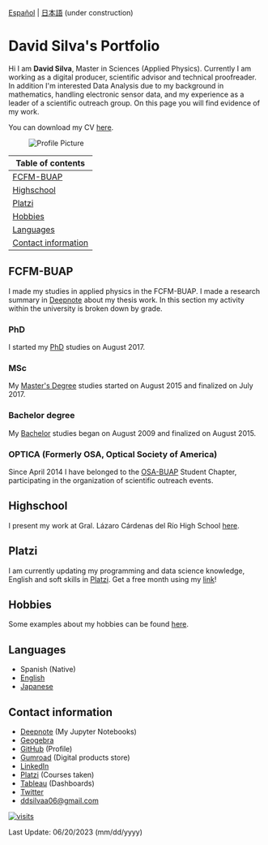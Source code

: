 [Español](indexesp.md) \| [日本語](indexjp.md) (under construction)

# David Silva's Portfolio

Hi I am **David Silva**, Master in Sciences (Applied Physics). Currently I am working as a digital producer, scientific advisor and technical proofreader. In addition I'm interested Data Analysis due to my background in mathematics, handling electronic sensor data, and my experience as a leader of a scientific outreach group. On this page you will find evidence of my work.

You can download my CV [here](https://drive.google.com/file/d/1jRKEZaBGy8Ave2hQmERIcFRiI1p5Uw8s/view?usp=sharing).

<figure>
  <img
  src="https://imgur.com/WxNkgL4.jpg"
  alt="Profile Picture">
</figure>

| Table of contents |
| --- |
| [FCFM-BUAP](#fcfm-buap) |
| [Highschool](#highschool) |
| [Platzi](#platzi) |
| [Hobbies](#hobbies) |
| [Languages](#languages) |
| [Contact information](#contact-information) |

## FCFM-BUAP

I made my studies in applied physics in the FCFM-BUAP. I made a research summary in [Deepnote](https://deepnote.com/@david-silva-apango/Research-summary-0mDzbxatSmqOb-PeVQfuhQ) about my thesis work. In this section my activity within the university is broken down by grade.

### PhD

I started my [PhD](phd.md) studies on August 2017.

### MSc

My [Master's Degree](msc.md) studies started on August 2015 and finalized on July 2017.

### Bachelor degree

My [Bachelor](bachelor.md) studies began on August 2009 and finalized on August 2015.

### OPTICA (Formerly OSA, Optical Society of America)

Since April 2014 I have belonged to the [OSA-BUAP](optica.md) Student Chapter, participating in the organization of scientific outreach events.

## Highschool

I present my work at Gral. Lázaro Cárdenas del Río High School [here](high.md).

## Platzi

I am currently updating my programming and data science knowledge, English and soft skills in [Platzi](platzi.md). Get a free month using my [link](https://platzi.com/r/davidsilvaa/)!

## Hobbies

Some examples about my hobbies can be found [here](hobbiesesp.md).

## Languages

- Spanish (Native)
- [English](english.md)
- [Japanese](japanese.md)

## Contact information

- [Deepnote](https://deepnote.com/@david-silva-apango) (My Jupyter Notebooks)
- [Geogebra](https://www.geogebra.org/u/davidsa06)
- [GitHub](https://github.com/DavidSA06) (Profile)
- [Gumroad](https://davidsilvaapango.gumroad.com/) (Digital products store)
- [LinkedIn](https://www.linkedin.com/in/david-silva-apango-60553714a/)
- [Platzi](https://platzi.com/p/davidsilvaa/) (Courses taken)
- [Tableau](https://public.tableau.com/app/profile/david.silva2663) (Dashboards)
- [Twitter](https://twitter.com/DavidSA06)
- ddsilvaa06@gmail.com

<a href="https://hits.sh/davidsa06.github.io/"><img alt="visits" src="https://hits.sh/davidsa06.github.io.svg?view=today-total&style=plastic&label=visits"/></a>

Last Update: 06/20/2023 (mm/dd/yyyy)
